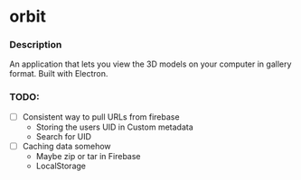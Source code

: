 # orbit
### Description 
An application that lets you view the 3D models on your computer in gallery format. Built with Electron.

### TODO: 
- [ ] Consistent way to pull URLs from firebase
  - Storing the users UID in Custom metadata
  - Search for UID 
- [ ] Caching data somehow
  - Maybe zip or tar in Firebase
  - LocalStorage
